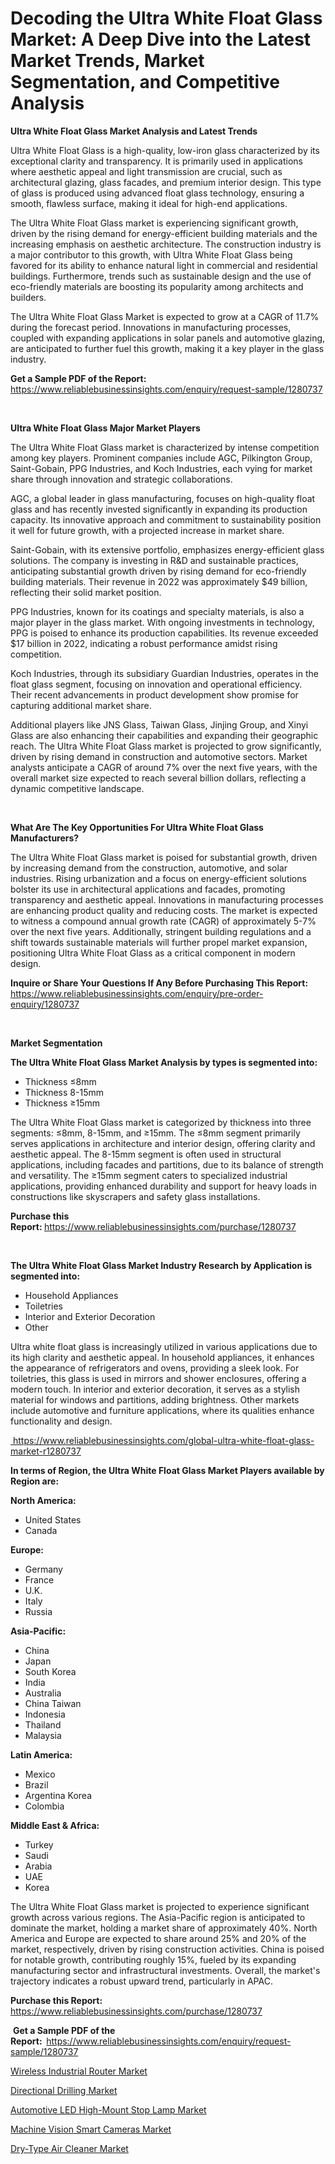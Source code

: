<p><h1>Decoding the Ultra White Float Glass Market: A Deep Dive into the Latest Market Trends, Market Segmentation, and Competitive Analysis</h1></p><p><strong>Ultra White Float Glass Market Analysis and Latest Trends</strong></p>
<p><p>Ultra White Float Glass is a high-quality, low-iron glass characterized by its exceptional clarity and transparency. It is primarily used in applications where aesthetic appeal and light transmission are crucial, such as architectural glazing, glass facades, and premium interior design. This type of glass is produced using advanced float glass technology, ensuring a smooth, flawless surface, making it ideal for high-end applications.</p><p>The Ultra White Float Glass market is experiencing significant growth, driven by the rising demand for energy-efficient building materials and the increasing emphasis on aesthetic architecture. The construction industry is a major contributor to this growth, with Ultra White Float Glass being favored for its ability to enhance natural light in commercial and residential buildings. Furthermore, trends such as sustainable design and the use of eco-friendly materials are boosting its popularity among architects and builders.</p><p>The Ultra White Float Glass Market is expected to grow at a CAGR of 11.7% during the forecast period. Innovations in manufacturing processes, coupled with expanding applications in solar panels and automotive glazing, are anticipated to further fuel this growth, making it a key player in the glass industry.</p></p>
<p><strong>Get a Sample PDF of the Report:&nbsp;</strong> <a href="https://www.reliablebusinessinsights.com/enquiry/request-sample/1280737?utm_campaign=97&utm_medium=2&utm_source=Github&utm_content=ia&utm_term=30092024&utm_id=ultra-white-float-glass">https://www.reliablebusinessinsights.com/enquiry/request-sample/1280737</a></p>
<p>&nbsp;</p>
<p><strong>Ultra White Float Glass Major Market Players</strong></p>
<p><p>The Ultra White Float Glass market is characterized by intense competition among key players. Prominent companies include AGC, Pilkington Group, Saint-Gobain, PPG Industries, and Koch Industries, each vying for market share through innovation and strategic collaborations.</p><p>AGC, a global leader in glass manufacturing, focuses on high-quality float glass and has recently invested significantly in expanding its production capacity. Its innovative approach and commitment to sustainability position it well for future growth, with a projected increase in market share.</p><p>Saint-Gobain, with its extensive portfolio, emphasizes energy-efficient glass solutions. The company is investing in R&D and sustainable practices, anticipating substantial growth driven by rising demand for eco-friendly building materials. Their revenue in 2022 was approximately $49 billion, reflecting their solid market position.</p><p>PPG Industries, known for its coatings and specialty materials, is also a major player in the glass market. With ongoing investments in technology, PPG is poised to enhance its production capabilities. Its revenue exceeded $17 billion in 2022, indicating a robust performance amidst rising competition.</p><p>Koch Industries, through its subsidiary Guardian Industries, operates in the float glass segment, focusing on innovation and operational efficiency. Their recent advancements in product development show promise for capturing additional market share.</p><p>Additional players like JNS Glass, Taiwan Glass, Jinjing Group, and Xinyi Glass are also enhancing their capabilities and expanding their geographic reach. The Ultra White Float Glass market is projected to grow significantly, driven by rising demand in construction and automotive sectors. Market analysts anticipate a CAGR of around 7% over the next five years, with the overall market size expected to reach several billion dollars, reflecting a dynamic competitive landscape.</p></p>
<p>&nbsp;</p>
<p><strong>What Are The Key Opportunities For Ultra White Float Glass Manufacturers?</strong></p>
<p><p>The Ultra White Float Glass market is poised for substantial growth, driven by increasing demand from the construction, automotive, and solar industries. Rising urbanization and a focus on energy-efficient solutions bolster its use in architectural applications and facades, promoting transparency and aesthetic appeal. Innovations in manufacturing processes are enhancing product quality and reducing costs. The market is expected to witness a compound annual growth rate (CAGR) of approximately 5-7% over the next five years. Additionally, stringent building regulations and a shift towards sustainable materials will further propel market expansion, positioning Ultra White Float Glass as a critical component in modern design.</p></p>
<p><strong>Inquire or Share Your Questions If Any Before Purchasing This Report:</strong> <a href="https://www.reliablebusinessinsights.com/enquiry/pre-order-enquiry/1280737?utm_campaign=97&utm_medium=2&utm_source=Github&utm_content=ia&utm_term=30092024&utm_id=ultra-white-float-glass">https://www.reliablebusinessinsights.com/enquiry/pre-order-enquiry/1280737</a></p>
<p>&nbsp;</p>
<p><strong>Market Segmentation</strong></p>
<p><strong>The Ultra White Float Glass Market Analysis by types is segmented into:</strong></p>
<p><ul><li>Thickness ≤8mm</li><li>Thickness 8-15mm</li><li>Thickness ≥15mm</li></ul></p>
<p><p>The Ultra White Float Glass market is categorized by thickness into three segments: ≤8mm, 8-15mm, and ≥15mm. The ≤8mm segment primarily serves applications in architecture and interior design, offering clarity and aesthetic appeal. The 8-15mm segment is often used in structural applications, including facades and partitions, due to its balance of strength and versatility. The ≥15mm segment caters to specialized industrial applications, providing enhanced durability and support for heavy loads in constructions like skyscrapers and safety glass installations.</p></p>
<p><strong>Purchase this Report:&nbsp;</strong><a href="https://www.reliablebusinessinsights.com/purchase/1280737?utm_campaign=97&utm_medium=2&utm_source=Github&utm_content=ia&utm_term=30092024&utm_id=ultra-white-float-glass">https://www.reliablebusinessinsights.com/purchase/1280737</a></p>
<p>&nbsp;</p>
<p><strong>The Ultra White Float Glass Market Industry Research by Application is segmented into:</strong></p>
<p><ul><li>Household Appliances</li><li>Toiletries</li><li>Interior and Exterior Decoration</li><li>Other</li></ul></p>
<p><p>Ultra white float glass is increasingly utilized in various applications due to its high clarity and aesthetic appeal. In household appliances, it enhances the appearance of refrigerators and ovens, providing a sleek look. For toiletries, this glass is used in mirrors and shower enclosures, offering a modern touch. In interior and exterior decoration, it serves as a stylish material for windows and partitions, adding brightness. Other markets include automotive and furniture applications, where its qualities enhance functionality and design.</p></p>
<p><a href="https://www.reliablebusinessinsights.com/global-ultra-white-float-glass-market-r1280737?utm_campaign=97&utm_medium=2&utm_source=Github&utm_content=ia&utm_term=30092024&utm_id=ultra-white-float-glass">&nbsp;https://www.reliablebusinessinsights.com/global-ultra-white-float-glass-market-r1280737</a></p>
<p><strong>In terms of Region, the Ultra White Float Glass Market Players available by Region are:</strong></p>
<p>
    <p> <strong> North America: </strong>
        <ul>
            <li>United States</li>
            <li>Canada</li>
        </ul>
        </p> 
    <p> <strong> Europe: </strong>
        <ul>
            <li>Germany</li>
            <li>France</li>
            <li>U.K.</li>
            <li>Italy</li>
            <li>Russia</li>
        </ul>
        </p> 
    <p> <strong> Asia-Pacific: </strong>
        <ul>
            <li>China</li>
            <li>Japan</li>
            <li>South Korea</li>
            <li>India</li>
            <li>Australia</li>
            <li>China Taiwan</li>
            <li>Indonesia</li>
            <li>Thailand</li>
            <li>Malaysia</li>
        </ul>
        </p> 
    <p> <strong> Latin America: </strong>
        <ul>
            <li>Mexico</li>
            <li>Brazil</li>
            <li>Argentina Korea</li>
            <li>Colombia</li>
        </ul>
        </p> 
    <p> <strong> Middle East & Africa: </strong>
        <ul>
            <li>Turkey</li>
            <li>Saudi</li>
            <li>Arabia</li>
            <li>UAE</li>
            <li>Korea</li>
        </ul>
    </p>
    </p>
<p><p>The Ultra White Float Glass market is projected to experience significant growth across various regions. The Asia-Pacific region is anticipated to dominate the market, holding a market share of approximately 40%. North America and Europe are expected to share around 25% and 20% of the market, respectively, driven by rising construction activities. China is poised for notable growth, contributing roughly 15%, fueled by its expanding manufacturing sector and infrastructural investments. Overall, the market's trajectory indicates a robust upward trend, particularly in APAC.</p></p>
<p><strong>Purchase this Report: </strong><a href="https://www.reliablebusinessinsights.com/purchase/1280737?utm_campaign=97&utm_medium=2&utm_source=Github&utm_content=ia&utm_term=30092024&utm_id=ultra-white-float-glass">https://www.reliablebusinessinsights.com/purchase/1280737</a></p>
<p>&nbsp;<strong>Get a Sample PDF of the Report:&nbsp;&nbsp;</strong><a href="https://www.reliablebusinessinsights.com/enquiry/request-sample/1280737?utm_campaign=97&utm_medium=2&utm_source=Github&utm_content=ia&utm_term=30092024&utm_id=ultra-white-float-glass">https://www.reliablebusinessinsights.com/enquiry/request-sample/1280737</a></p>
<p><strong></strong></p>
<p><p><a href="https://issuu.com/reportprime-2/docs/wireless-industrial-router-market-s_31990c83799a16?utm_campaign=97&utm_medium=2&utm_source=Github&utm_content=ia&utm_term=30092024&utm_id=ultra-white-float-glass">Wireless Industrial Router Market</a></p><p><a href="https://www.linkedin.com/pulse/global-directional-drilling-market-product-type-application-ojk5e?utm_campaign=97&utm_medium=2&utm_source=Github&utm_content=ia&utm_term=30092024&utm_id=ultra-white-float-glass">Directional Drilling Market</a></p><p><a href="https://github.com/darcy8m10dupre/Market-Research-Report-List-1/blob/main/automotive-led-high-mount-stop-lamp-market.md?utm_campaign=97&utm_medium=2&utm_source=Github&utm_content=ia&utm_term=30092024&utm_id=ultra-white-float-glass">Automotive LED High-Mount Stop Lamp Market</a></p><p><a href="https://issuu.com/reportprime-2/docs/machine-vision-smart-cameras-market_36252c098c8ca6?utm_campaign=97&utm_medium=2&utm_source=Github&utm_content=ia&utm_term=30092024&utm_id=ultra-white-float-glass">Machine Vision Smart Cameras Market</a></p><p><a href="https://github.com/michaelhall412/Market-Research-Report-List-1/blob/main/dry-type-air-cleaner-market.md?utm_campaign=97&utm_medium=2&utm_source=Github&utm_content=ia&utm_term=30092024&utm_id=ultra-white-float-glass">Dry-Type Air Cleaner Market</a></p></p>